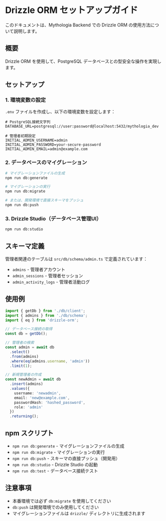 # Drizzle ORM セットアップガイド

このドキュメントは、Mythologia Backend での Drizzle ORM の使用方法について説明します。

## 概要

Drizzle ORM を使用して、PostgreSQL データベースとの型安全な操作を実現します。

## セットアップ

### 1. 環境変数の設定

`.env` ファイルを作成し、以下の環境変数を設定します：

```env
# PostgreSQL接続文字列
DATABASE_URL=postgresql://user:password@localhost:5432/mythologia_dev

# 管理者初期設定
INITIAL_ADMIN_USERNAME=admin
INITIAL_ADMIN_PASSWORD=your-secure-password
INITIAL_ADMIN_EMAIL=admin@example.com
```

### 2. データベースのマイグレーション

```bash
# マイグレーションファイルの生成
npm run db:generate

# マイグレーションの実行
npm run db:migrate

# または、開発環境で直接スキーマをプッシュ
npm run db:push
```

### 3. Drizzle Studio（データベース管理UI）

```bash
npm run db:studio
```

## スキーマ定義

管理者関連のテーブルは `src/db/schema/admin.ts` で定義されています：

- `admins` - 管理者アカウント
- `admin_sessions` - 管理者セッション
- `admin_activity_logs` - 管理者活動ログ

## 使用例

```typescript
import { getDb } from './db/client';
import { admins } from './db/schema';
import { eq } from 'drizzle-orm';

// データベース接続の取得
const db = getDb();

// 管理者の検索
const admin = await db
  .select()
  .from(admins)
  .where(eq(admins.username, 'admin'))
  .limit(1);

// 新規管理者の作成
const newAdmin = await db
  .insert(admins)
  .values({
    username: 'newadmin',
    email: 'new@example.com',
    passwordHash: 'hashed_password',
    role: 'admin'
  })
  .returning();
```

## npm スクリプト

- `npm run db:generate` - マイグレーションファイルの生成
- `npm run db:migrate` - マイグレーションの実行
- `npm run db:push` - スキーマの直接プッシュ（開発用）
- `npm run db:studio` - Drizzle Studio の起動
- `npm run db:test` - データベース接続テスト

## 注意事項

- 本番環境では必ず `db:migrate` を使用してください
- `db:push` は開発環境でのみ使用してください
- マイグレーションファイルは `drizzle/` ディレクトリに生成されます